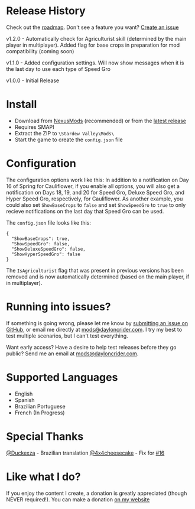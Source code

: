 # Release History
Check out the [roadmap](https://github.com/dmcrider/LastDayToPlant/projects/1). Don't see a feature you want? [Create an issue](https://github.com/dmcrider/LastDayToPlant/issues/new)

v1.2.0 - Automatically check for Agriculturist skill (determined by the main player in multiplayer). Added flag for base crops in preparation for mod compatibility (coming soon)

v1.1.0 - Added configuration settings. Will now show messages when it is the last day to use each type of Speed Gro

v1.0.0 - Initial Release

# Install
- Download from [NexusMods](https://www.nexusmods.com/stardewvalley/mods/7917) (recommended) or from the [latest release](/dmcrider/LastDayToPlant/releases/latest)
- Requires SMAPI
- Extract the ZIP to `\Stardew Valley\Mods\`
- Start the game to create the `config.json` file

# Configuration
The configuration options work like this: In addition to a notification on Day 16 of Spring for Cauliflower, if you enable all options, you will also get a notification on Days 18, 19, and 20 for Speed Gro, Deluxe Speed Gro, and Hyper Speed Gro, respectively, for Cauliflower. As another example, you could also set `ShowBaseCrops` to `false` and set `ShowSpeedGro` to `true` to only recieve notifications on the last day that Speed Gro can be used.

The `config.json` file looks like this:

    {
      "ShowBaseCrops": true,
      "ShowSpeedGro": false,
      "ShowDeluxeSpeedGro": false,
      "ShowHyperSpeedGro": false
    }

The `IsAgriculturist` flag that was present in previous versions has been removed and is now automatically determined (based on the main player, if in multiplayer).

# Running into issues?
If something is going wrong, please let me know by [submitting an issue on GitHub](https://github.com/dmcrider/LastDayToPlant/issues/new), or email me directly at [mods@dayloncrider.com](mailto:mods@dayloncrider.com). I try my best to test multiple scenarios, but I can't test everything.

Want early access? Have a desire to help test releases before they go public? Send me an email at [mods@dayloncrider.com](mailto:mods@dayloncrider.com).

# Supported Languages
- English
- Spanish
- Brazilian Portuguese
- French (In Progress)

# Special Thanks
[@Duckexza](https://github.com/Duckexza) - Brazilian translation
[@4x4cheesecake](https://github.com/4x4cheesecake) - Fix for [#16](https://github.com/dmcrider/LastDayToPlant/issues/16)

# Like what I do?
If you enjoy the content I create, a donation is greatly appreciated (though NEVER required!). You can make a donation [on my website](https://www.dayloncrider.com/donations)
